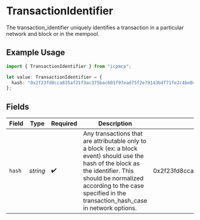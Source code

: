 # TransactionIdentifier

The transaction_identifier uniquely identifies a transaction in a particular network and block or in the mempool.

## Example Usage

```typescript
import { TransactionIdentifier } from "icpmcp";

let value: TransactionIdentifier = {
  hash: "0x2f23fd8cca835af21f3ac375bac601f97ead75f2e79143bdf71fe2c4be043e8f",
};
```

## Fields

| Field                                                                                                                                                                                                                                      | Type                                                                                                                                                                                                                                       | Required                                                                                                                                                                                                                                   | Description                                                                                                                                                                                                                                | Example                                                                                                                                                                                                                                    |
| ------------------------------------------------------------------------------------------------------------------------------------------------------------------------------------------------------------------------------------------ | ------------------------------------------------------------------------------------------------------------------------------------------------------------------------------------------------------------------------------------------ | ------------------------------------------------------------------------------------------------------------------------------------------------------------------------------------------------------------------------------------------ | ------------------------------------------------------------------------------------------------------------------------------------------------------------------------------------------------------------------------------------------ | ------------------------------------------------------------------------------------------------------------------------------------------------------------------------------------------------------------------------------------------ |
| `hash`                                                                                                                                                                                                                                     | *string*                                                                                                                                                                                                                                   | :heavy_check_mark:                                                                                                                                                                                                                         | Any transactions that are attributable only to a block (ex: a block event) should use the hash of the block as the identifier.  This should be normalized according to the case specified in the transaction_hash_case in network options. | 0x2f23fd8cca835af21f3ac375bac601f97ead75f2e79143bdf71fe2c4be043e8f                                                                                                                                                                         |